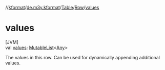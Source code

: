//[kformat](../../../../index.md)/[de.m3y.kformat](../../index.md)/[Table](../index.md)/[Row](index.md)/[values](values.md)

# values

[JVM]\
val [values](values.md): [MutableList](https://kotlinlang.org/api/latest/jvm/stdlib/kotlin.collections/-mutable-list/index.html)&lt;[Any](https://kotlinlang.org/api/latest/jvm/stdlib/kotlin/-any/index.html)&gt;

The values in this row. Can be used for dynamically appending additional values.
